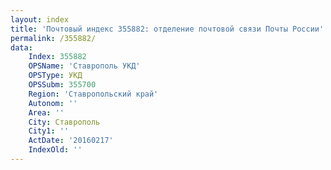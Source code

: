```yaml
---
layout: index
title: 'Почтовый индекс 355882: отделение почтовой связи Почты России'
permalink: /355882/
data:
    Index: 355882
    OPSName: 'Ставрополь УКД'
    OPSType: УКД
    OPSSubm: 355700
    Region: 'Ставропольский край'
    Autonom: ''
    Area: ''
    City: Ставрополь
    City1: ''
    ActDate: '20160217'
    IndexOld: ''
---
```


